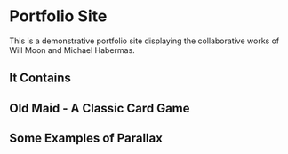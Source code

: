 # Portfolio Site

This is a demonstrative portfolio site displaying the collaborative works of Will Moon and Michael Habermas.

## It Contains

## Old Maid - A Classic Card Game

## Some Examples of Parallax 
